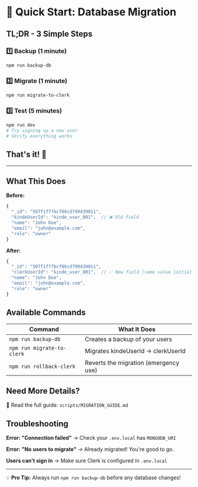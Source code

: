 # 🚀 Quick Start: Database Migration

## TL;DR - 3 Simple Steps

### 1️⃣ Backup (1 minute)
```bash
npm run backup-db
```

### 2️⃣ Migrate (1 minute)
```bash
npm run migrate-to-clerk
```

### 3️⃣ Test (5 minutes)
```bash
npm run dev
# Try signing up a new user
# Verify everything works
```

## That's it! 🎉

---

## What This Does

**Before:**
```javascript
{
  "_id": "507f1f77bcf86cd799439011",
  "kindeUserId": "kinde_user_001",  // ❌ Old field
  "name": "John Doe",
  "email": "john@example.com",
  "role": "owner"
}
```

**After:**
```javascript
{
  "_id": "507f1f77bcf86cd799439011",
  "clerkUserId": "kinde_user_001",  // ✅ New field (same value initially)
  "name": "John Doe",
  "email": "john@example.com",
  "role": "owner"
}
```

## Available Commands

| Command | What It Does |
|---------|-------------|
| `npm run backup-db` | Creates a backup of your users |
| `npm run migrate-to-clerk` | Migrates kindeUserId → clerkUserId |
| `npm run rollback-clerk` | Reverts the migration (emergency use) |

## Need More Details?

📖 Read the full guide: `scripts/MIGRATION_GUIDE.md`

## Troubleshooting

**Error: "Connection failed"**
→ Check your `.env.local` has `MONGODB_URI`

**Error: "No users to migrate"**
→ Already migrated! You're good to go.

**Users can't sign in**
→ Make sure Clerk is configured in `.env.local`

---

💡 **Pro Tip:** Always run `npm run backup-db` before any database changes!

